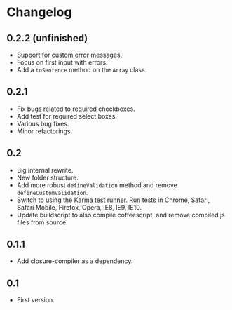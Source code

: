 # Changelog

## 0.2.2 (unfinished)
- Support for custom error messages.
- Focus on first input with errors.
- Add a `toSentence` method on the `Array` class.

## 0.2.1
- Fix bugs related to required checkboxes.
- Add test for required select boxes.
- Various bug fixes.
- Minor refactorings.

## 0.2
- Big internal rewrite.
- New folder structure.
- Add more robust `defineValidation` method and remove `defineCustomValidation`.
- Switch to using the [Karma test runner](http://karma-runner.github.io/). Run tests in Chrome, Safari, Safari Mobile, Firefox, Opera, IE8, IE9, IE10.
- Update buildscript to also compile coffeescript, and remove compiled js files from source.

## 0.1.1
- Add closure-compiler as a dependency.

## 0.1
- First version.
